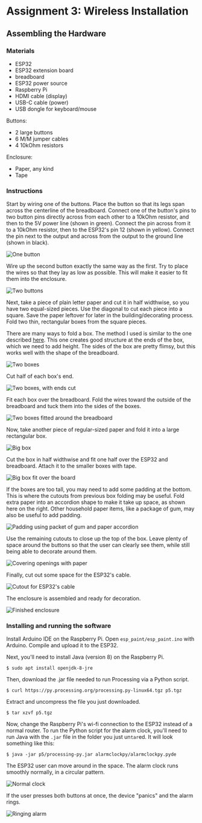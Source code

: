 # Assignment 3: Wireless Installation 


## Assembling the Hardware

### Materials

- ESP32
- ESP32 extension board
- breadboard
- ESP32 power source
- Raspberry Pi
- HDMI cable (display)
- USB-C cable (power)
- USB dongle for keyboard/mouse

Buttons:
- 2 large buttons
- 6 M/M jumper cables
- 4 10kOhm resistors

Enclosure:
- Paper, any kind
- Tape

### Instructions

Start by wiring one of the buttons. 
Place the button so that its legs span across the centerline of the breadboard.
Connect one of the button's pins to two button pins directly across from each other to a 10kOhm resistor, and then to the 5V power line (shown in green).
Connect the pin across from it to a 10kOhm resistor, then to the ESP32's pin 12 (shown in yellow).
Connect the pin next to the output and across from the output to the ground line (shown in black).

![One button](img/onebutton.jpg)

Wire up the second button exactly the same way as the first.
Try to place the wires so that they lay as low as possible. 
This will make it easier to fit them into the enclosure.

![Two buttons](img/twobuttons.jpg)

Next, take a piece of plain letter paper and cut it in half widthwise,
so you have two equal-sized pieces.
Use the diagonal to cut each piece into a square.
Save the paper leftover for later in the building/decorating process.
Fold two thin, rectangular boxes from the square pieces.

There are many ways to fold a box. 
The method I used is similar to the one described [here](https://www.thesprucecrafts.com/easy-rectangular-origami-box-instructions-4027560). 
This one creates good structure at the ends of the box, which we need to add height.
The sides of the box are pretty flimsy, but this works well with the shape of the breadboard.

![Two boxes](img/twoboxes.jpg)

Cut half of each box's end.

![Two boxes, with ends cut](img/twoboxes_cut.jpg)

Fit each box over the breadboard.
Fold the wires toward the outside of the breadboard
and tuck them into the sides of the boxes.

![Two boxes fitted around the breadboard](img/twoboxes_fit.jpg)

Now, take another piece of regular-sized paper and fold it into a large rectangular box.

![Big box](img/largebox.jpg)

Cut the box in half widthwise and fit one half over the ESP32 and breadboard. Attach it to the smaller boxes with tape.

![Big box fit over the board](img/largebox_fit.jpg)

If the boxes are too tall, you may need to add some padding at the bottom.
This is where the cutouts from previous box folding may be useful.
Fold extra paper into an accordion shape to make it take up space, as shown here on the right.
Other household paper items, like a package of gum, may also be useful to add padding.

![Padding using packet of gum and paper accordion](
img/padding.jpg)

Use the remaining cutouts to close up the top of the box.
Leave plenty of space around the buttons so that the user can clearly see them, 
while still being able to decorate around them.

![Covering openings with paper](img/top.jpg)

Finally, cut out some space for the ESP32's cable.

![Cutout for ESP32's cable](img/cable_cutout.jpg)

The enclosure is assembled and ready for decoration.

![Finished enclosure](img/final.jpg)



### Installing and running the software

Install Arduino IDE on the Raspberry Pi.
Open `esp_paint/esp_paint.ino` with Arduino. 
Compile and upload it to the ESP32.

Next, you'll need to install Java (version 8) on the Raspberry Pi.

	$ sudo apt install openjdk-8-jre

Then, download the .jar file needed to run Processing via a Python script.

	$ curl https://py.processing.org/processing.py-linux64.tgz p5.tgz

Extract and uncompress the file you just downloaded.

	$ tar xzvf p5.tgz

Now, change the Raspberry Pi's wi-fi connection to the ESP32 instead of a normal router.
To run the Python script for the alarm clock, you'll need to run Java with the `.jar` file in the folder you just un`tar`ed. 
It will look something like this:

	$ java -jar p5/processing-py.jar alarmclockpy/alarmclockpy.pyde

The ESP32 user can move around in the space.
The alarm clock runs smoothly normally, in a circular pattern.

![Normal clock](img/calm_clock.png)

If the user presses both buttons at once,
the device "panics" and the alarm rings.

![Ringing alarm](img/panic_clock.png)

